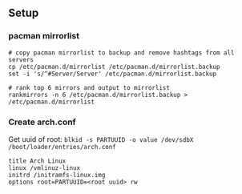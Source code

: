 ## Setup

### pacman mirrorlist
```
# copy pacman mirrorlist to backup and remove hashtags from all servers
cp /etc/pacman.d/mirrorlist /etc/pacman.d/mirrorlist.backup
set -i 's/^#Server/Server' /etc/pacman.d/mirrorlist.backup

# rank top 6 mirrors and output to mirrorlist
rankmirrors -n 6 /etc/pacman.d/mirrorlist.backup > /etc/pacman.d/mirrorlist
```

### Create arch.conf
Get uuid of root: `blkid -s PARTUUID -o value /dev/sdbX`
`/boot/loader/entries/arch.conf`
```
title Arch Linux
linux /vmlinuz-linux
initrd /initramfs-linux.img
options root=PARTUUID=<root uuid> rw
```
